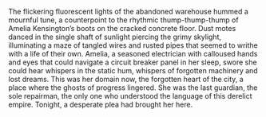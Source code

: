 The flickering fluorescent lights of the abandoned warehouse hummed a mournful tune, a counterpoint to the rhythmic thump-thump-thump of Amelia Kensington’s boots on the cracked concrete floor. Dust motes danced in the single shaft of sunlight piercing the grimy skylight, illuminating a maze of tangled wires and rusted pipes that seemed to writhe with a life of their own.  Amelia, a seasoned electrician with calloused hands and eyes that could navigate a circuit breaker panel in her sleep, swore she could hear whispers in the static hum, whispers of forgotten machinery and lost dreams.  This was her domain now, the forgotten heart of the city, a place where the ghosts of progress lingered.  She was the last guardian, the sole repairman, the only one who understood the language of this derelict empire.  Tonight, a desperate plea had brought her here.

